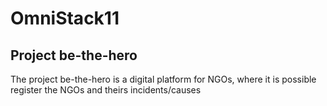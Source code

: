 # OmniStack11

## Project be-the-hero
The project be-the-hero is a digital platform for NGOs, where it is possible register the NGOs and theirs incidents/causes
